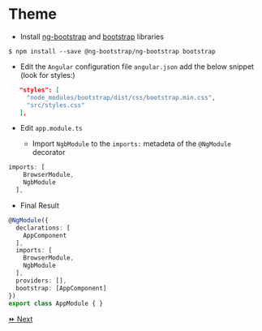 # Theme

* Install [ng-bootstrap](https://ng-bootstrap.github.io) and [bootstrap](https://getbootstrap.com) libraries

```
$ npm install --save @ng-bootstrap/ng-bootstrap bootstrap
```

* Edit the `Angular` configuration file `angular.json` add the below snippet (look for styles:)

```json
   "styles": [
     "node_modules/bootstrap/dist/css/bootstrap.min.css",
     "src/styles.css"
   ],
```


* Edit `app.module.ts`

   - Import `NgbModule` to the `imports:` metadeta of the `@NgModule` decorator

```typescript
imports: [
    BrowserModule,
    NgbModule
  ],
```

* Final Result

```typescript
@NgModule({
  declarations: [
    AppComponent
  ],
  imports: [
    BrowserModule,
    NgbModule
  ],
  providers: [],
  bootstrap: [AppComponent]
})
export class AppModule { }
```

[:fast_forward: Next ](navbar.md)

